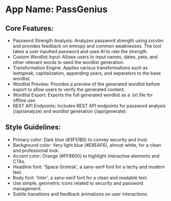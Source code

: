 # **App Name**: PassGenius

## Core Features:

- Password Strength Analysis: Analyzes password strength using zxcvbn and provides feedback on entropy and common weaknesses. The tool takes a user inputted password and uses AI to rate the strength.
- Custom Wordlist Input: Allows users to input names, dates, pets, and other relevant words to seed the wordlist generation.
- Transformation Engine: Applies various transformations such as leetspeak, capitalization, appending years, and separators to the base wordlist.
- Wordlist Preview: Provides a preview of the generated wordlist before export to allow users to verify the generated content.
- Wordlist Export: Exports the full generated wordlist as a .txt file for offline use.
- REST API Endpoints: Includes REST API endpoints for password analysis (/api/analyze) and wordlist generation (/api/generate).

## Style Guidelines:

- Primary color: Dark blue (#3F51B5) to convey security and trust.
- Background color: Very light blue (#E8EAF6), almost white, for a clean and professional look.
- Accent color: Orange (#FF9800) to highlight interactive elements and CTAs.
- Headline font: 'Space Grotesk', a sans-serif font for a techy and modern feel.
- Body font: 'Inter', a sans-serif font for a clean and readable text.
- Use simple, geometric icons related to security and password management.
- Subtle transitions and feedback animations on user interactions.